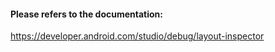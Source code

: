 #### Please refers to the documentation:

https://developer.android.com/studio/debug/layout-inspector